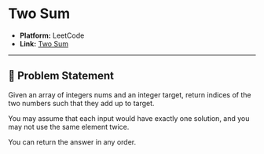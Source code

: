 # Two Sum

- **Platform:** LeetCode  
- **Link:** [Two Sum](https://leetcode.com/problems/two-sum/)  

---

## 📝 Problem Statement
Given an array of integers nums and an integer target, return indices of the two numbers such that they add up to target.

You may assume that each input would have exactly one solution, and you may not use the same element twice.

You can return the answer in any order.
